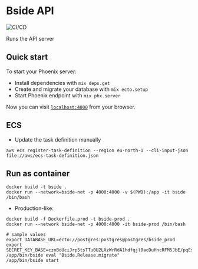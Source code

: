 # Bside API

![CI/CD](https://github.com/rwngallego/bside/workflows/CI/CD/badge.svg)

Runs the API server

## Quick start

To start your Phoenix server:

  * Install dependencies with `mix deps.get`
  * Create and migrate your database with `mix ecto.setup`
  * Start Phoenix endpoint with `mix phx.server`

Now you can visit [`localhost:4000`](http://localhost:4000) from your browser.

## ECS

- Update the task definition manually

```
aws ecs register-task-definition --region eu-north-1 --cli-input-json file://aws/ecs-task-definition.json
```

## Run as container

```
docker build -t bside .
docker run --network=bside-net -p 4000:4000 -v $(PWD):/app -it bside /bin/bash
```

- Production-like:

```
docker build -f Dockerfile.prod -t bside-prod .
docker run --network bside-net -p 4000:4000 -it bside-prod /bin/bash

# sample values
export DATABASE_URL=ecto://postgres:postgres@postgres/bside_prod
export SECRET_KEY_BASE=cznBoUciJrp5tsTTu0U2LXzWrRdA1hdfqjl0acDuHncRFM5JbE/pqEs2qWwVIHW
/app/bin/bside eval "Bside.Release.migrate"
/app/bin/bside start
```